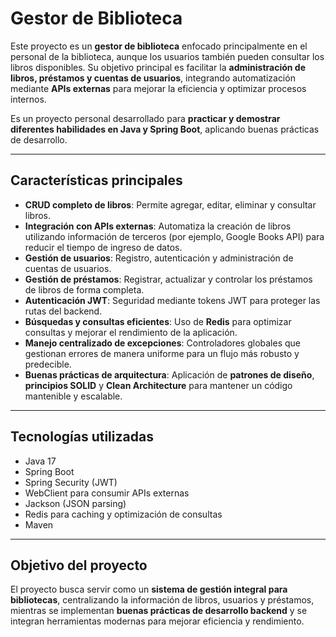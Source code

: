 # Gestor de Biblioteca

Este proyecto es un **gestor de biblioteca** enfocado principalmente en el personal de la biblioteca, aunque los usuarios también pueden consultar los libros disponibles. Su objetivo principal es facilitar la **administración de libros, préstamos y cuentas de usuarios**, integrando automatización mediante **APIs externas** para mejorar la eficiencia y optimizar procesos internos.

Es un proyecto personal desarrollado para **practicar y demostrar diferentes habilidades en Java y Spring Boot**, aplicando buenas prácticas de desarrollo.

---

## Características principales

- **CRUD completo de libros**: Permite agregar, editar, eliminar y consultar libros.
- **Integración con APIs externas**: Automatiza la creación de libros utilizando información de terceros (por ejemplo, Google Books API) para reducir el tiempo de ingreso de datos.
- **Gestión de usuarios**: Registro, autenticación y administración de cuentas de usuarios.
- **Gestión de préstamos**: Registrar, actualizar y controlar los préstamos de libros de forma completa.
- **Autenticación JWT**: Seguridad mediante tokens JWT para proteger las rutas del backend.
- **Búsquedas y consultas eficientes**: Uso de **Redis** para optimizar consultas y mejorar el rendimiento de la aplicación.
- **Manejo centralizado de excepciones**: Controladores globales que gestionan errores de manera uniforme para un flujo más robusto y predecible.
- **Buenas prácticas de arquitectura**: Aplicación de **patrones de diseño**, **principios SOLID** y **Clean Architecture** para mantener un código mantenible y escalable.

---

## Tecnologías utilizadas

- Java 17
- Spring Boot
- Spring Security (JWT)
- WebClient para consumir APIs externas
- Jackson (JSON parsing)
- Redis para caching y optimización de consultas
- Maven

---

## Objetivo del proyecto

El proyecto busca servir como un **sistema de gestión integral para bibliotecas**, centralizando la información de libros, usuarios y préstamos, mientras se implementan **buenas prácticas de desarrollo backend** y se integran herramientas modernas para mejorar eficiencia y rendimiento.
